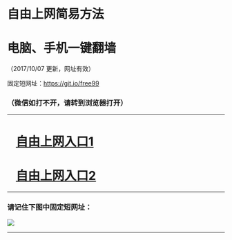 ﻿# 自由上网简易方法

# 电脑、手机一键翻墙

（2017/10/07 更新，网址有效）

固定短网址：https://git.io/free99

### （微信如打不开，请转到浏览器打开）


***





# &nbsp;&nbsp; <a href="http://ft894710666.fwq-tz-1001.info/fwqtz01.html?t=100700124342 " target="_blank">自由上网入口1</a>
# &nbsp;&nbsp; <a href="http://ft993825730.fwq-tz-1002.info/fwqtz02.html?t=100700118759 " target="_blank">自由上网入口2</a>
***

### 请记住下图中固定短网址：

<img src="https://s3-us-west-2.amazonaws.com/fwq-1001/yjfq-20170905okok.png" /> 


***

